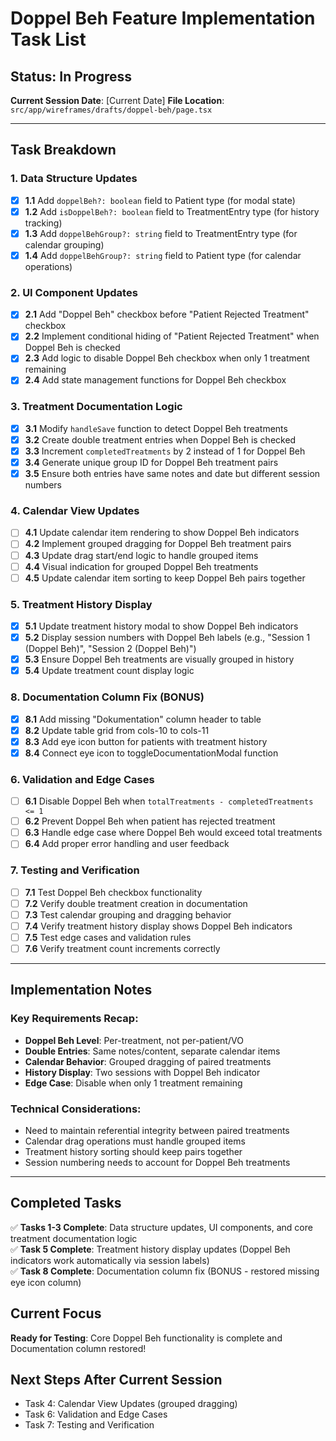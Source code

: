 # Doppel Beh Feature Implementation Task List

## Status: In Progress
**Current Session Date**: [Current Date]
**File Location**: `src/app/wireframes/drafts/doppel-beh/page.tsx`

---

## Task Breakdown

### 1. Data Structure Updates
- [x] **1.1** Add `doppelBeh?: boolean` field to Patient type (for modal state)
- [x] **1.2** Add `isDoppelBeh?: boolean` field to TreatmentEntry type (for history tracking)
- [x] **1.3** Add `doppelBehGroup?: string` field to TreatmentEntry type (for calendar grouping)
- [x] **1.4** Add `doppelBehGroup?: string` field to Patient type (for calendar operations)

### 2. UI Component Updates
- [x] **2.1** Add "Doppel Beh" checkbox before "Patient Rejected Treatment" checkbox
- [x] **2.2** Implement conditional hiding of "Patient Rejected Treatment" when Doppel Beh is checked
- [x] **2.3** Add logic to disable Doppel Beh checkbox when only 1 treatment remaining
- [x] **2.4** Add state management functions for Doppel Beh checkbox

### 3. Treatment Documentation Logic
- [x] **3.1** Modify `handleSave` function to detect Doppel Beh treatments
- [x] **3.2** Create double treatment entries when Doppel Beh is checked
- [x] **3.3** Increment `completedTreatments` by 2 instead of 1 for Doppel Beh
- [x] **3.4** Generate unique group ID for Doppel Beh treatment pairs
- [x] **3.5** Ensure both entries have same notes and date but different session numbers

### 4. Calendar View Updates
- [ ] **4.1** Update calendar item rendering to show Doppel Beh indicators
- [ ] **4.2** Implement grouped dragging for Doppel Beh treatment pairs
- [ ] **4.3** Update drag start/end logic to handle grouped items
- [ ] **4.4** Visual indication for grouped Doppel Beh treatments
- [ ] **4.5** Update calendar item sorting to keep Doppel Beh pairs together

### 5. Treatment History Display
- [x] **5.1** Update treatment history modal to show Doppel Beh indicators
- [x] **5.2** Display session numbers with Doppel Beh labels (e.g., "Session 1 (Doppel Beh)", "Session 2 (Doppel Beh)")
- [x] **5.3** Ensure Doppel Beh treatments are visually grouped in history
- [x] **5.4** Update treatment count display logic

### 8. Documentation Column Fix (BONUS)
- [x] **8.1** Add missing "Dokumentation" column header to table
- [x] **8.2** Update table grid from cols-10 to cols-11 
- [x] **8.3** Add eye icon button for patients with treatment history
- [x] **8.4** Connect eye icon to toggleDocumentationModal function

### 6. Validation and Edge Cases
- [ ] **6.1** Disable Doppel Beh when `totalTreatments - completedTreatments <= 1`
- [ ] **6.2** Prevent Doppel Beh when patient has rejected treatment
- [ ] **6.3** Handle edge case where Doppel Beh would exceed total treatments
- [ ] **6.4** Add proper error handling and user feedback

### 7. Testing and Verification
- [ ] **7.1** Test Doppel Beh checkbox functionality
- [ ] **7.2** Verify double treatment creation in documentation
- [ ] **7.3** Test calendar grouping and dragging behavior
- [ ] **7.4** Verify treatment history display shows Doppel Beh indicators
- [ ] **7.5** Test edge cases and validation rules
- [ ] **7.6** Verify treatment count increments correctly

---

## Implementation Notes

### Key Requirements Recap:
- **Doppel Beh Level**: Per-treatment, not per-patient/VO
- **Double Entries**: Same notes/content, separate calendar items
- **Calendar Behavior**: Grouped dragging of paired treatments
- **History Display**: Two sessions with Doppel Beh indicator
- **Edge Case**: Disable when only 1 treatment remaining

### Technical Considerations:
- Need to maintain referential integrity between paired treatments
- Calendar drag operations must handle grouped items
- Treatment history sorting should keep pairs together
- Session numbering needs to account for Doppel Beh treatments

---

## Completed Tasks
✅ **Tasks 1-3 Complete**: Data structure updates, UI components, and core treatment documentation logic  
✅ **Task 5 Complete**: Treatment history display updates (Doppel Beh indicators work automatically via session labels)  
✅ **Task 8 Complete**: Documentation column fix (BONUS - restored missing eye icon column)

## Current Focus  
**Ready for Testing**: Core Doppel Beh functionality is complete and Documentation column restored!

## Next Steps After Current Session
- Task 4: Calendar View Updates (grouped dragging)
- Task 6: Validation and Edge Cases  
- Task 7: Testing and Verification 